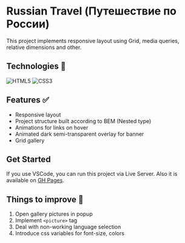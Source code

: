 # Russian Travel (Путешествие по России)

This project implements responsive layout using Grid, media queries, relative dimensions and other.


## Technologies :hammer:
![HTML5](https://img.shields.io/badge/html5-%23E34F26.svg?style=for-the-badge&logo=html5&logoColor=white)
![CSS3](https://img.shields.io/badge/css3-%231572B6.svg?style=for-the-badge&logo=css3&logoColor=white)


## Features :white_check_mark:

- Responsive layout
- Project structure built according to BEM (Nested type)
- Animations for links on hover
- Animated dark semi-transparent overlay for banner
- Grid gallery


## Get Started

If you use VSCode, you can run this project via Live Server. Also it is available on <a href="https://theashbringer.github.io/russian-travel/" target="_blank">GH Pages</a>.

## Things to improve :pencil:

1. Open gallery pictures in popup
2. Implement `<picture>` tag
3. Deal with non-working language selection
4. Introduce css variables for font-size, colors

